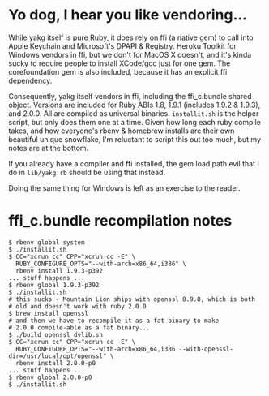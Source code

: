 Yo dog, I hear you like vendoring...
====================================

While yakg itself is pure Ruby, it does rely on ffi (a native gem) to
call into Apple Keychain and Microsoft's DPAPI & Registry.  Heroku
Toolkit for Windows vendors in ffi, but we don't for MacOS X doesn't,
and it's kinda sucky to require people to install XCode/gcc just for
one gem.  The corefoundation gem is also included, because it has an
explicit ffi dependency.

Consequently, yakg itself vendors in ffi, including the ffi_c.bundle
shared object. Versions are included for Ruby ABIs 1.8, 1.9.1
(includes 1.9.2 & 1.9.3), and 2.0.0. All are compiled as universal
binaries. `installit.sh` is the helper script, but only does them one
at a time. Given how long each ruby compile takes, and how everyone's
rbenv & homebrew installs are their own beautiful unique snowflake,
I'm reluctant to script this out too much, but my notes are at the
bottom.

If you already have a compiler and ffi installed, the gem load path
evil that I do in `lib/yakg.rb` should be using that instead.

Doing the same thing for Windows is left as an exercise to the reader.

ffi_c.bundle recompilation notes
================================

```
$ rbenv global system
$ ./installit.sh
$ CC="xcrun cc" CPP="xcrun cc -E" \
  RUBY_CONFIGURE_OPTS="--with-arch=x86_64,i386" \
  rbenv install 1.9.3-p392
... stuff happens ...
$ rbenv global 1.9.3-p392
$ ./installit.sh
# this sucks - Mountain Lion ships with openssl 0.9.8, which is both
# old and doesn't work with ruby 2.0.0
$ brew install openssl
# and then we have to recompile it as a fat binary to make
# 2.0.0 compile-able as a fat binary...
$ ./build_openssl_dylib.sh
$ CC="xcrun cc" CPP="xcrun cc -E" \
  RUBY_CONFIGURE_OPTS="--with-arch=x86_64,i386 --with-openssl-dir=/usr/local/opt/openssl" \
  rbenv install 2.0.0-p0
... stuff happens ...
$ rbenv global 2.0.0-p0
$ ./installit.sh
```

